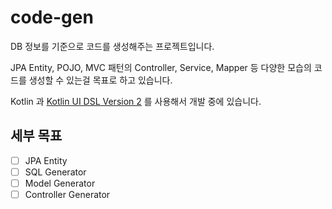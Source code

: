 # code-gen

DB 정보를 기준으로 코드를 생성해주는 프로젝트입니다.

JPA Entity, POJO, MVC 패턴의 Controller, Service, Mapper 등 다양한 모습의 코드를 생성할 수 있는걸 목표로 하고 있습니다.

Kotlin 과 [Kotlin UI DSL Version 2](https://plugins.jetbrains.com/docs/intellij/kotlin-ui-dsl-version-2.html) 를 사용해서 개발 중에 있습니다.

## 세부 목표

- [ ] JPA Entity
- [ ] SQL Generator
- [ ] Model Generator
- [ ] Controller Generator
